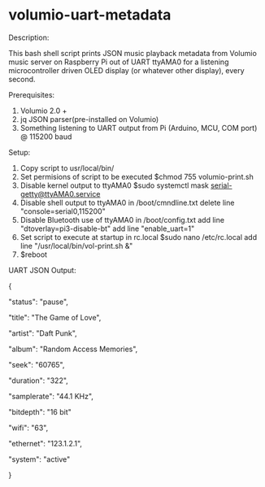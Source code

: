 # volumio-uart-metadata

Description:

This bash shell script prints JSON music playback metadata from Volumio music server on Raspberry Pi 
out of UART ttyAMA0 for a listening microcontroller driven OLED display (or whatever other display), every second.

Prerequisites:
1. Volumio 2.0 +
2. jq JSON parser(pre-installed on Volumio)
3. Something listening to UART output from Pi (Arduino, MCU, COM port) @ 115200 baud

Setup:
1. Copy script to usr/local/bin/
2. Set permisions of script to be executed
   $chmod 755 volumio-print.sh
3. Disable kernel output to ttyAMA0
   $sudo systemctl mask serial-getty@ttyAMA0.service
4. Disable shell output to ttyAMA0 in /boot/cmndline.txt
   delete line "console=serial0,115200"
5. Disable Bluetooth use of ttyAMA0 in /boot/config.txt
   add line "dtoverlay=pi3-disable-bt"
   add line "enable_uart=1"
6. Set script to execute at startup in rc.local
   $sudo nano /etc/rc.local
   add line "/usr/local/bin/vol-print.sh &"
7. $reboot
   
  UART JSON Output:
  
{
  
  "status": "pause",
  
  "title": "The Game of Love",
  
  "artist": "Daft Punk",
  
  "album": "Random Access Memories",
  
  "seek": "60765",
  
  "duration": "322",
  
  "samplerate": "44.1 KHz",
  
  "bitdepth": "16 bit"
  
  "wifi": "63",
   
  "ethernet": "123.1.2.1",
  
  "system": "active"
  
}

